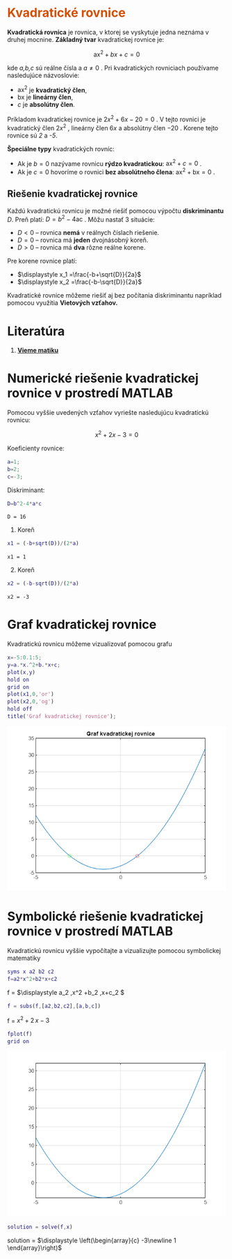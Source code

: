 
# <span style="color:rgb(213,80,0)">Kvadratické rovnice</span>

**Kvadratická rovnica** je rovnica, v ktorej se vyskytuje jedna neznáma v druhej mocnine. **Základný tvar** kvadratickej rovnice je:

 $$ {\textrm{ax}}^2 +bx+c=0 $$ 

kde *a,b,c* sú reálne čísla a $a\not= 0$ . Pri kvadratických rovniciach používame nasledujúce názvoslovie:

-  ${\textrm{ax}}^2$ je **kvadratický člen**, 
-  $\textrm{bx}$ je **lineárny člen**, 
-  $c$ je **absolútny člen**. 

Príkladom kvadratickej rovnice je $2x^2 +6x-20=0$ . V tejto rovnici je kvadratický člen $2x^2$ , lineárny člen $6x$ a absolútny člen $-20$ . Korene tejto rovnice sú *2* a *\-5*.


**Špeciálne typy** kvadratických rovníc:

-  Ak je $b=0$ nazývame rovnicu **rýdzo kvadratickou**: ${\textrm{ax}}^2 +c=0$ . 
-  Ak je $c=0$ hovoríme o rovnici **bez absolútneho člena**: ${\textrm{ax}}^2 +\textrm{bx}=0$ . 
## **Riešenie kvadratickej rovnice**

Každú kvadratickú rovnicu je možné riešiť pomocou výpočtu **diskriminantu** *D*. Preň platí: $D=b^2 -4\textrm{ac}$ . Môžu nastať 3 situácie:

-  $D<0$ – rovnica **nemá** v reálnych číslach riešenie. 
-  $D=0$ – rovnica má **jeden** dvojnásobný koreň. 
-  $D>0$ – rovnica má **dva** rôzne reálne korene. 

Pre korene rovnice platí:

-  $\displaystyle x_1 =\frac{-b+\sqrt{D}}{2a}$ 
-  $\displaystyle x_2 =\frac{-b-\sqrt{D}}{2a}$ 

Kvadratické rovnice môžeme riešiť aj bez počítania diskriminantu napríklad pomocou využitia **Vietových vzťahov.**

# Literatúra
1.  [**Vieme matiku**](https://www.viemematiku.sk/book/cvicenia-riesenie-kvadraticke-rovnice)
# Numerické riešenie kvadratickej rovnice v prostredí MATLAB

Pomocou vyššie uvedených vzťahov vyriešte nasledujúcu kvadratickú rovnicu:

 $$ x^2 +2x-3=0 $$ 

Koeficienty rovnice:

```matlab
a=1;
b=2;
c=-3;
```

Diskriminant:

```matlab
D=b^2-4*a*c
```

```matlabTextOutput
D = 16
```

1. Koreň

```matlab
x1 = (-b+sqrt(D))/(2*a)
```

```matlabTextOutput
x1 = 1
```

2. Koreň

```matlab
x2 = (-b-sqrt(D))/(2*a)
```

```matlabTextOutput
x2 = -3
```
# Graf kvadratickej rovnice

Kvadratickú rovnicu môžeme vizualizovať pomocou grafu

```matlab
x=-5:0.1:5;
y=a.*x.^2+b.*x+c;
plot(x,y)
hold on
grid on
plot(x1,0,'or')
plot(x2,0,'og')
hold off
title('Graf kvadratickej rovnice');
```

<center><img src="README_media/figure_0.png" width="562" alt="figure_0.png"></center>

# Symbolické riešenie kvadratickej rovnice v prostredí MATLAB

Kvadratickú rovnicu vyššie vypočítajte a vizualizujte pomocou symbolickej matematiky

```matlab
syms x a2 b2 c2
f=a2*x^2+b2*x+c2
```
f = 
 $\displaystyle a_2 \,x^2 +b_2 \,x+c_2 $
 

```matlab
f = subs(f,[a2,b2,c2],[a,b,c])
```
f = 
 $\displaystyle x^2 +2\,x-3$
 

```matlab
fplot(f)
grid on
```

<center><img src="README_media/figure_1.png" width="562" alt="figure_1.png"></center>


```matlab
solution = solve(f,x)
```
solution = 
 $\displaystyle \left(\begin{array}{c} -3\newline 1 \end{array}\right)$
 

